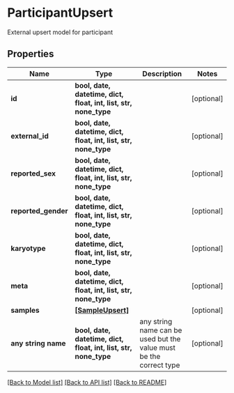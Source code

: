 # ParticipantUpsert

External upsert model for participant

## Properties
Name | Type | Description | Notes
------------ | ------------- | ------------- | -------------
**id** | **bool, date, datetime, dict, float, int, list, str, none_type** |  | [optional] 
**external_id** | **bool, date, datetime, dict, float, int, list, str, none_type** |  | [optional] 
**reported_sex** | **bool, date, datetime, dict, float, int, list, str, none_type** |  | [optional] 
**reported_gender** | **bool, date, datetime, dict, float, int, list, str, none_type** |  | [optional] 
**karyotype** | **bool, date, datetime, dict, float, int, list, str, none_type** |  | [optional] 
**meta** | **bool, date, datetime, dict, float, int, list, str, none_type** |  | [optional] 
**samples** | [**[SampleUpsert]**](SampleUpsert.md) |  | [optional] 
**any string name** | **bool, date, datetime, dict, float, int, list, str, none_type** | any string name can be used but the value must be the correct type | [optional]

[[Back to Model list]](../README.md#documentation-for-models) [[Back to API list]](../README.md#documentation-for-api-endpoints) [[Back to README]](../README.md)


